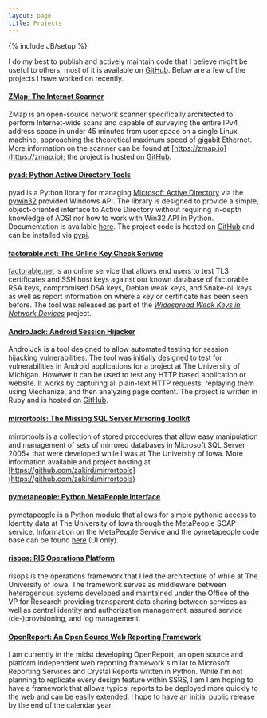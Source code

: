 ```yaml
---
layout: page
title: Projects
---
```

{% include JB/setup %}

I do my best to publish and actively maintain code that I believe might be useful to others; most of it is available on [GitHub](https://github.com/zakird). Below are a few of the projects I have worked on recently.

#### [ZMap: The Internet Scanner](https://zmap.io)
ZMap is an open-source network scanner specifically architected to perform Internet-wide scans and capable of surveying the entire IPv4 address space in under 45 minutes from user space on a single Linux machine, approaching the theoretical maximum speed of gigabit Ethernet. More information on the scanner can be found at [https://zmap.io](https://zmap.io); the project is hosted on [GitHub](https://github.com/zmap/zmap).

#### [pyad: Python Active Directory Tools](https://zakird.com/pyad)
pyad is a Python library for managing [Microsoft Active Directory](http://www.microsoft.com/en-us/server-cloud/windows-server/active-directory.aspx) via the [pywin32](sourceforge.net/projects/pywin32) provided Windows API. The library is designed to provide a simple, object-oriented interface to Active Directory without requiring in-depth knowledge of ADSI nor how to work with Win32 API in Python. Documentation is available [here](https://zakird.com/pyad). The project code is hosted on [GitHub](https://github.com/zakird/pyad) and can be installed via [pypi](http://pypi.python.org/pypi/pyad). 

#### [factorable.net: The Online Key Check Serivce](https://factorable.net/keycheck.html)
[factorable.net](https://factorable.net/keycheck.html) is an online service that allows end users to test TLS certificates and SSH host keys against our known database of factorable RSA keys, compromised DSA keys, Debian weak keys, and Snake-oil keys as well as report information on where a key or certificate has been seen before. The tool was released as part of the [<i>Widespread Weak Keys in Network Devices</i>](https://factorable.net) project.

#### [AndroJack: Android Session Hijacker](https://github.com/zakird/androjack)
AndrojJck is a tool designed to allow automated testing for session hijacking vulnerabilities. The tool was initially designed to test for vulnerabilities in Android applications for a project at The University of Michigan. However it can be used to test any HTTP based application or website. It works by capturing all plain-text HTTP requests, replaying them using Mechanize, and then analyzing page content. The project is written in Ruby and is hosted on [GitHub](https://github.com/zakird/androjack).
  
#### [mirrortools: The Missing SQL Server Mirroring Toolkit](https://github.com/zakird/mirrortools)
mirrortools is a collection of stored procedures that allow easy manipulation and management of sets of mirrored databases in Microsoft SQL Server 2005+ that were developed while I was at The University of Iowa. More information available and project hosting at [https://github.com/zakird/mirrortools](https://github.com/zakird/mirrortools)
  
#### [pymetapeople: Python MetaPeople Interface](https://groupshare.uiowa.edu/projects/identity)
pymetapeople is a Python module that allows for simple pythonic access to Identity data at The University of Iowa through the MetaPeople SOAP service. Information on the MetaPeople Service and the pymetapeople code base can be found [here](https://groupshare.uiowa.edu/projects/identity) (UI only).

#### [risops: RIS Operations Platform]()
risops is the operations framework that I led the architecture of while at The University of Iowa. The framework serves as middleware between heterogenous systems developed and maintained under the Office of the VP for Research providing transparent data sharing between services as well as central identity and authorization management, assured service (de-)provisioning, and log management.

#### [OpenReport: An Open Source Web Reporting Framework](#)
I am currently in the midst developing OpenReport, an open source and platform independent web reporting framework similar to Microsoft Reporting Services and Crystal Reports written in Python. While I'm not planning to replicate every design feature within SSRS, I am I am hoping to have a framework that allows typical reports to be deployed more quickly to the web and can be easily extended. I hope to have an initial public release by the end of the calendar year.
